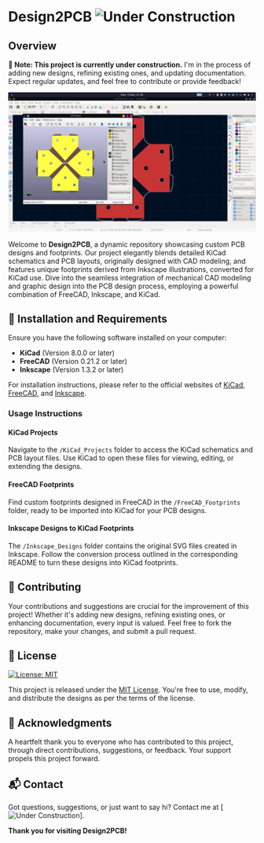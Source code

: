 # Design2PCB ![Under Construction](https://img.shields.io/badge/status-under%20construction-orange)

## Overview
**🚧 Note: This project is currently under construction.** I'm in the process of adding new designs, refining existing ones, and updating documentation. Expect regular updates, and feel free to contribute or provide feedback!

![Alt Text](example.png)


Welcome to **Design2PCB**, a dynamic repository showcasing custom PCB designs and footprints. Our project elegantly blends detailed KiCad schematics and PCB layouts, originally designed with CAD modeling, and features unique footprints derived from Inkscape illustrations, converted for KiCad use. Dive into the seamless integration of mechanical CAD modeling and graphic design into the PCB design process, employing a powerful combination of FreeCAD, Inkscape, and KiCad.

## 🔧 Installation and Requirements
Ensure you have the following software installed on your computer:
- **KiCad** (Version 8.0.0 or later)
- **FreeCAD** (Version 0.21.2 or later)
- **Inkscape** (Version 1.3.2 or later)

For installation instructions, please refer to the official websites of [KiCad](https://www.kicad.org/), [FreeCAD](https://www.freecadweb.org/), and [Inkscape](https://inkscape.org/).

### Usage Instructions

#### KiCad Projects
Navigate to the `/KiCad_Projects` folder to access the KiCad schematics and PCB layout files. Use KiCad to open these files for viewing, editing, or extending the designs.

#### FreeCAD Footprints
Find custom footprints designed in FreeCAD in the `/FreeCAD_Footprints` folder, ready to be imported into KiCad for your PCB designs.

#### Inkscape Designs to KiCad Footprints
The `/Inkscape_Designs` folder contains the original SVG files created in Inkscape. Follow the conversion process outlined in the corresponding README to turn these designs into KiCad footprints.

## 🤝 Contributing
Your contributions and suggestions are crucial for the improvement of this project! Whether it's adding new designs, refining existing ones, or enhancing documentation, every input is valued. Feel free to fork the repository, make your changes, and submit a pull request.

## 📜 License
[![License: MIT](https://img.shields.io/badge/License-MIT-yellow.svg)](https://opensource.org/licenses/MIT)

This project is released under the [MIT License](LICENSE.txt). You're free to use, modify, and distribute the designs as per the terms of the license.

## 💖 Acknowledgments
A heartfelt thank you to everyone who has contributed to this project, through direct contributions, suggestions, or feedback. Your support propels this project forward.

## 📬 Contact
Got questions, suggestions, or just want to say hi? Contact me at [![Under Construction](https://img.shields.io/badge/status-under%20construction-orange)].

**Thank you for visiting Design2PCB!**

